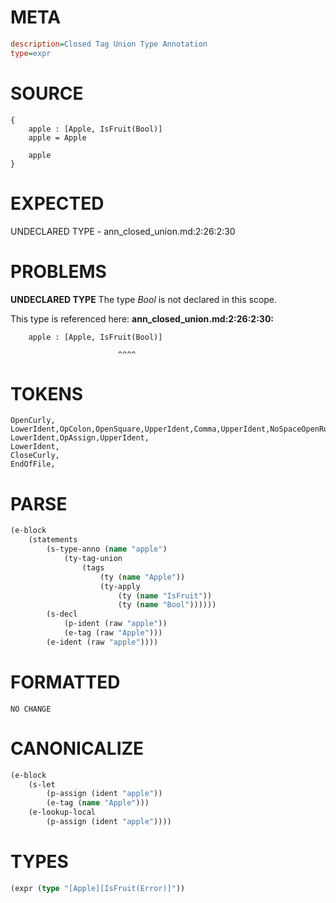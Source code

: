 # META
~~~ini
description=Closed Tag Union Type Annotation
type=expr
~~~
# SOURCE
~~~roc
{
	apple : [Apple, IsFruit(Bool)]
	apple = Apple

	apple
}
~~~
# EXPECTED
UNDECLARED TYPE - ann_closed_union.md:2:26:2:30
# PROBLEMS
**UNDECLARED TYPE**
The type _Bool_ is not declared in this scope.

This type is referenced here:
**ann_closed_union.md:2:26:2:30:**
```roc
	apple : [Apple, IsFruit(Bool)]
```
	                        ^^^^


# TOKENS
~~~zig
OpenCurly,
LowerIdent,OpColon,OpenSquare,UpperIdent,Comma,UpperIdent,NoSpaceOpenRound,UpperIdent,CloseRound,CloseSquare,
LowerIdent,OpAssign,UpperIdent,
LowerIdent,
CloseCurly,
EndOfFile,
~~~
# PARSE
~~~clojure
(e-block
	(statements
		(s-type-anno (name "apple")
			(ty-tag-union
				(tags
					(ty (name "Apple"))
					(ty-apply
						(ty (name "IsFruit"))
						(ty (name "Bool"))))))
		(s-decl
			(p-ident (raw "apple"))
			(e-tag (raw "Apple")))
		(e-ident (raw "apple"))))
~~~
# FORMATTED
~~~roc
NO CHANGE
~~~
# CANONICALIZE
~~~clojure
(e-block
	(s-let
		(p-assign (ident "apple"))
		(e-tag (name "Apple")))
	(e-lookup-local
		(p-assign (ident "apple"))))
~~~
# TYPES
~~~clojure
(expr (type "[Apple][IsFruit(Error)]"))
~~~
